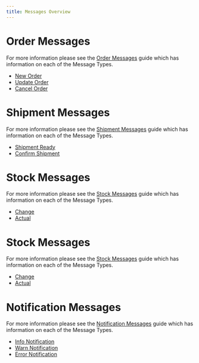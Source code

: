 ```yaml
---
title: Messages Overview
---
```


# Order Messages

For more information please see the [Order Messages](order_messages) guide which has information on each of the Message Types.

* [New Order](order_messages#ordernew)
* [Update Order](order_messages#orderupdated)
* [Cancel Order](order_messages#ordercanceled)

# Shipment Messages

For more information please see the [Shipment Messages](shipment_messages) guide which has information on each of the Message Types.

* [Shipment Ready](shipment_messages#shipmentready)
* [Confirm Shipment](shipment_messages#shipmentconfirm)

<!-- # Payment Messages

For more information please see the [Payment Messages](payment_messages) guide which has information on each of the Message Types.

* [New Payment](payment_messages#new)
* [Capture Payment](payment_messages#capture)
* [Cancel Payment](payment_messages#cancel)
* [Void Payment](payment_messages#void)
 -->

# Stock Messages

For more information please see the [Stock Messages](stock_messages) guide which has information on each of the Message Types.

* [Change](stock_messages#stockchange)
* [Actual](stock_messages#stockactual)

# Stock Messages

For more information please see the [Stock Messages](stock_messages) guide which has information on each of the Message Types.

* [Change](stock_messages#change)
* [Actual](stock_messages#actual)

# Notification Messages

For more information please see the [Notification Messages](notification_messages) guide which has information on each of the Message Types.

* [Info Notification](notification_messages#info)
* [Warn Notification](notification_messages#warn)
* [Error Notification](notification_messages#error)
